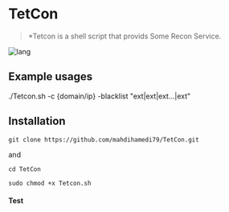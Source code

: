 # TetCon
>*Tetcon is a shell script that provids Some Recon Service.

![lang](https://img.shields.io/badge/dynamic/json?color=yellow&label=lable&prefix=pre&query=qurey&suffix=su&url=data)

## Example usages
./Tetcon.sh -c {domain/ip} -blacklist "ext|ext|ext...|ext"



## Installation
```
git clone https://github.com/mahdihamedi79/TetCon.git
```
and
```
cd TetCon
```
```
sudo chmod +x Tetcon.sh
```

#### Test

